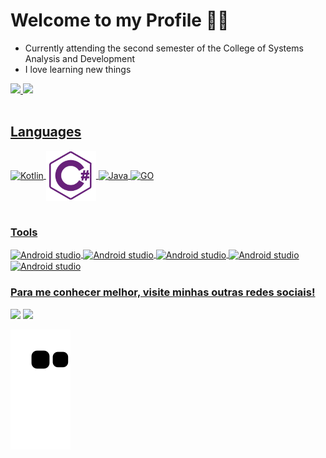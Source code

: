 # Welcome to my Profile 🤗🤗

- Currently attending the second semester of the College of Systems Analysis and Development
- I love learning new things

<div>
  <a href="https://github.com/YlanzeY">
  <img height="220em" src="https://github-readme-stats.vercel.app/api?username=YlanzinhoY&show_icons=true&theme=radical&include_all_commits=true&count_private=true"/>
  <img height="400em" src="https://github-readme-stats.vercel.app/api/top-langs/?username=YlanzinhoY&langs_count=6&theme=radical"/>
</div>
<div style="display: inline_block"><br>
  <h2>Languages</h2>
  <img align="center" alt="Kotlin" height="80" width="80" src="https://cdn.jsdelivr.net/gh/devicons/devicon/icons/kotlin/kotlin-original.svg">
  <img align="center" alt="Csharp" height="80" width="80" src="https://raw.githubusercontent.com/devicons/devicon/master/icons/csharp/csharp-line.svg">
  <img align="center" alt="Java" height="80" width="80" src="https://cdn.jsdelivr.net/gh/devicons/devicon/icons/java/java-original.svg">
  <img align="center" alt="GO" height="80" width="80" src="https://cdn.jsdelivr.net/gh/devicons/devicon/icons/go/go-original.svg">
</div>

 <br>

<div>
  <h3>Tools</h3>
  <img align="center" alt="Android studio" height="80" width="80" src="https://cdn.jsdelivr.net/gh/devicons/devicon/icons/androidstudio/androidstudio-original.svg">
  <img align="center" alt="Android studio" height="80" width="80" src="https://cdn.jsdelivr.net/gh/devicons/devicon/icons/gradle/gradle-plain.svg">
   <img align="center" alt="Android studio" height="80" width="80" src="https://cdn.jsdelivr.net/gh/devicons/devicon/icons/vscode/vscode-original.svg">
  <img align="center" alt="Android studio" height="80" width="80" src="https://cdn.jsdelivr.net/gh/devicons/devicon/icons/intellij/intellij-original.svg">
  <img align="center" alt="Android studio" height="80" width="80" src="https://cdn.jsdelivr.net/gh/devicons/devicon/icons/docker/docker-original.svg">
</div>

  ### Para me conhecer melhor, visite minhas outras redes sociais!
 
<div> 
  <a href="https://www.instagram.com/enzo_lanzellotti/" target="_blank"><img src="https://img.shields.io/badge/-Instagram-%23E4405F?style=for-the-badge&logo=instagram&logoColor=white" target="_blank"></a>
  <a href="https://www.linkedin.com/in/enzolanzellotti/" target="_blank"><img src="https://img.shields.io/badge/-LinkedIn-%230077B5?style=for-the-badge&logo=linkedin&logoColor=white" target="_blank"></a> 
 
  ![Snake animation](https://github.com/YlanzinhoY/YlanzinhoY/blob/output/github-contribution-grid-snake.svg)

</div>
